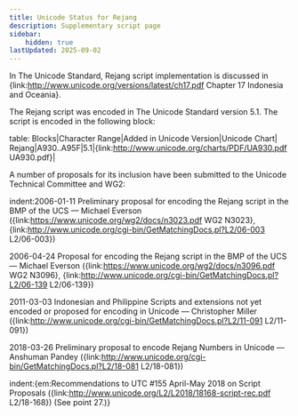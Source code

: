 ```yaml
---
title: Unicode Status for Rejang
description: Supplementary script page
sidebar:
    hidden: true
lastUpdated: 2025-09-02
---
```


In The Unicode Standard, Rejang script implementation is discussed in {link:http://www.unicode.org/versions/latest/ch17.pdf Chapter 17 Indonesia and Oceania}.

[comment]: # (end of intro)

[comment]: # (start of blocks)

The Rejang script was encoded in The Unicode Standard version 5.1. The script is encoded in the following block:

table:
Blocks|Character Range|Added in Unicode Version|Unicode Chart|
Rejang|A930..A95F|5.1|{link:http://www.unicode.org/charts/PDF/UA930.pdf UA930.pdf}|

[comment]: # (end of blocks)

[comment]: # (start of chars)



[comment]: # (end of chars)

[comment]: # (start of rest)

A number of proposals for its inclusion have been submitted to the Unicode Technical Committee and WG2:

indent:2006-01-11 Preliminary proposal for encoding the Rejang script in the BMP of the UCS — Michael Everson ({link:https://www.unicode.org/wg2/docs/n3023.pdf WG2 N3023}, {link:http://www.unicode.org/cgi-bin/GetMatchingDocs.pl?L2/06-003 L2/06-003})

2006-04-24 Proposal for encoding the Rejang script in the BMP of the UCS — Michael Everson ({link:https://www.unicode.org/wg2/docs/n3096.pdf WG2 N3096}, {link:http://www.unicode.org/cgi-bin/GetMatchingDocs.pl?L2/06-139 L2/06-139})

2011-03-03 Indonesian and Philippine Scripts and extensions not yet encoded or proposed for encoding in Unicode — Christopher Miller ({link:http://www.unicode.org/cgi-bin/GetMatchingDocs.pl?L2/11-091 L2/11-091})

2018-03-26 Preliminary proposal to encode Rejang Numbers in Unicode — Anshuman Pandey ({link:http://www.unicode.org/cgi-bin/GetMatchingDocs.pl?L2/18-081 L2/18-081})

indent:{em:Recommendations to UTC #155 April-May 2018 on Script Proposals ({link:http://www.unicode.org/L2/L2018/18168-script-rec.pdf L2/18-168}) (See point 27.)}
